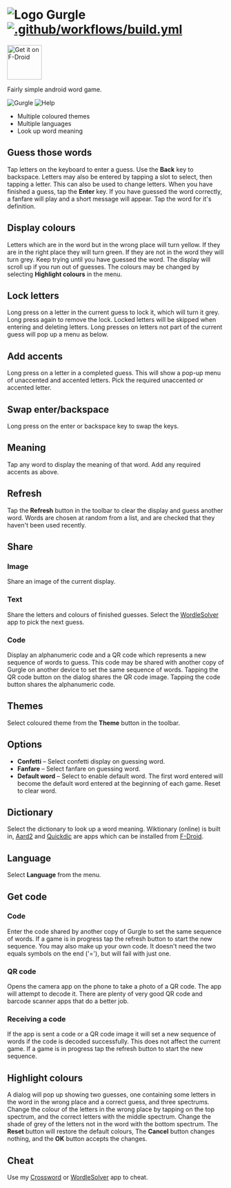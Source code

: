 # ![Logo](src/main/res/drawable-hdpi/ic_launcher.png) Gurgle [![.github/workflows/build.yml](https://github.com/billthefarmer/gurgle/actions/workflows/build.yml/badge.svg)](https://github.com/billthefarmer/gurgle/actions/workflows/build.yml)

[<img src="https://fdroid.gitlab.io/artwork/badge/get-it-on.svg" alt="Get it on F-Droid" height="80">](https://f-droid.org/packages/org.billthefarmer.gurgle/)

Fairly simple android word game.

![Gurgle](https://github.com/billthefarmer/billthefarmer.github.io/raw/master/images/Gurgle.png) ![Help](https://github.com/billthefarmer/billthefarmer.github.io/raw/master/images/Gurgle-help.png)

 * Multiple coloured themes
 * Multiple languages
 * Look up word meaning

## Guess those words
Tap letters on the keyboard to enter a guess. Use the **Back** key to
backspace. Letters may also be entered by tapping a slot to select,
then tapping a letter. This can also be used to change letters. When
you have finished a guess, tap the **Enter** key. If you have guessed
the word correctly, a fanfare will play and a short message will
appear. Tap the word for it's definition.

## Display colours
Letters which are in the word but in the wrong place will turn
yellow. If they are in the right place they will turn green. If they
are not in the word they will turn grey. Keep trying until you have
guessed the word. The display will scroll up if you run out of
guesses. The colours may be changed by selecting **Highlight colours**
in the menu.

## Lock letters
Long press on a letter in the current guess to lock it, which will
turn it grey. Long press again to remove the lock. Locked letters will
be skipped when entering and deleting letters. Long presses on letters
not part of the current guess will pop up a menu as below.

## Add accents
Long press on a letter in a completed guess. This will show a pop-up
menu of unaccented and accented letters. Pick the required unaccented
or accented letter.

## Swap enter/backspace
Long press on the enter or backspace key to swap the keys.

## Meaning
Tap any word to display the meaning of that word. Add any required
accents as above.

## Refresh
Tap the **Refresh** button in the toolbar to clear the display and
guess another word. Words are chosen at random from a list, and are
checked that they haven't been used recently.

## Share
### Image
Share an image of the current display.

### Text
Share the letters and colours of finished guesses. Select the
[WordleSolver](https://github.com/billthefarmer/wordlesolver) app to
pick the next guess.

### Code
Display an alphanumeric code and a QR code which represents a new
sequence of words to guess. This code may be shared with another copy
of Gurgle on another device to set the same sequence of words. Tapping
the QR code button on the dialog shares the QR code image. Tapping the
code button shares the alphanumeric code.

## Themes
Select coloured theme from the **Theme** button in the toolbar.

## Options
 * **Confetti** &ndash; Select confetti display on guessing word.
 * **Fanfare** &ndash; Select fanfare on guessing word.
 * **Default word** &ndash; Select to enable default word. The first
   word entered will become the default word entered at the beginning
   of each game. Reset to clear word.

## Dictionary
Select the dictionary to look up a word meaning. Wiktionary (online)
is built in, [Aard2](https://f-droid.org/en/packages/itkach.aard2/)
and
[Quickdic](https://f-droid.org/en/packages/de.reimardoeffinger.quickdic/)
are apps which can be installed from [F-Droid](https://f-droid.org/).

## Language
Select **Language** from the menu.

## Get code
### Code
Enter the code shared by another copy of Gurgle to set the same
sequence of words. If a game is in progress tap the refresh button to
start the new sequence. You may also make up your own code. It doesn't
need the two equals symbols on the end ('='), but will fail with just
one.

### QR code
Opens the camera app on the phone to take a photo of a QR code. The
app will attempt to decode it. There are plenty of very good QR code
and barcode scanner apps that do a better job.

### Receiving a code
If the app is sent a code or a QR code image it will set a new
sequence of words if the code is decoded successfully. This does not
affect the current game. If a game is in progress tap the refresh
button to start the new sequence.

## Highlight colours
A dialog will pop up showing two guesses, one containing some letters
in the word in the wrong place and a correct guess, and three
spectrums. Change the colour of the letters in the wrong place by
tapping on the top spectrum, and the correct letters with the middle
spectrum. Change the shade of grey of the letters not in the word with
the bottom spectrum. The **Reset** button will restore the default
colours, The **Cancel** button changes nothing, and the **OK** button
accepts the changes.

## Cheat
Use my [Crossword](https://github.com/billthefarmer/crossword) or
[WordleSolver](https://github.com/billthefarmer/wordlesolver) app to
cheat.
